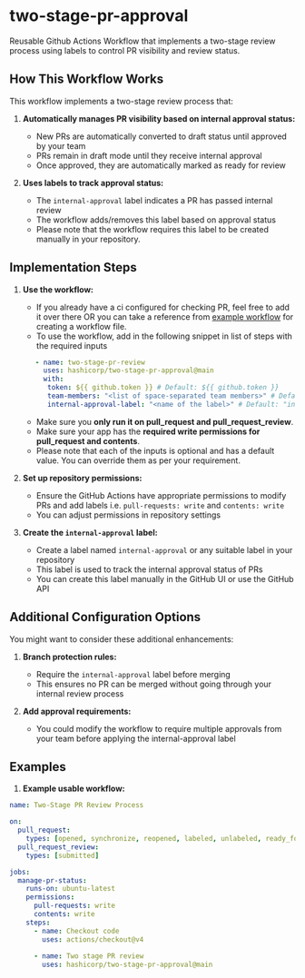 # two-stage-pr-approval
Reusable Github Actions Workflow that implements a two-stage review process using labels to control PR visibility and review status.

## How This Workflow Works

This workflow implements a two-stage review process that:

1. **Automatically manages PR visibility based on internal approval status:**
   - New PRs are automatically converted to draft status until approved by your team
   - PRs remain in draft mode until they receive internal approval
   - Once approved, they are automatically marked as ready for review

2. **Uses labels to track approval status:**
   - The `internal-approval` label indicates a PR has passed internal review
   - The workflow adds/removes this label based on approval status
   - Please note that the workflow requires this label to be created manually in your repository.

## Implementation Steps

1. **Use the workflow:**
   - If you already have a ci configured for checking PR, feel free to add it over there OR you can take a reference from [example workflow](#examples) for creating a workflow file.
   - To use the workflow, add in the following snippet in list of steps with the required inputs
   ```yaml
      - name: two-stage-pr-review
        uses: hashicorp/two-stage-pr-approval@main
        with:
         token: ${{ github.token }} # Default: ${{ github.token }}
         team-members: "<list of space-separated team members>" # Default: "ritikrajdev mukeshjc sonamtenzin2 abhijeetviswa mohanmanikanta2299"
         internal-approval-label: "<name of the label>" # Default: "internal-approval"
   ```
   - Make sure you **only run it on pull_request and pull_request_review**.
   - Make sure your app has the **required write permissions for pull_request and contents**.
   - Please note that each of the inputs is optional and has a default value. You can override them as per your requirement.

2. **Set up repository permissions:**
   - Ensure the GitHub Actions have appropriate permissions to modify PRs and add labels i.e. `pull-requests: write` and `contents: write`
   - You can adjust permissions in repository settings

3. **Create the `internal-approval` label:**
   - Create a label named `internal-approval` or any suitable label in your repository
   - This label is used to track the internal approval status of PRs
   - You can create this label manually in the GitHub UI or use the GitHub API

## Additional Configuration Options

You might want to consider these additional enhancements:

1. **Branch protection rules:**
   - Require the `internal-approval` label before merging
   - This ensures no PR can be merged without going through your internal review process

2. **Add approval requirements:**
   - You could modify the workflow to require multiple approvals from your team before applying the internal-approval label


## Examples

1. **Example usable workflow:**
```yaml
name: Two-Stage PR Review Process

on:
  pull_request:
    types: [opened, synchronize, reopened, labeled, unlabeled, ready_for_review, converted_to_draft]
  pull_request_review:
    types: [submitted]

jobs:
  manage-pr-status:
    runs-on: ubuntu-latest
    permissions:
      pull-requests: write
      contents: write
    steps:
      - name: Checkout code
        uses: actions/checkout@v4
      
      - name: Two stage PR review
        uses: hashicorp/two-stage-pr-approval@main
```
